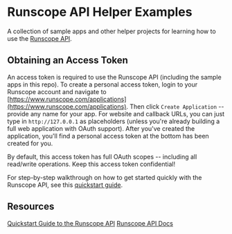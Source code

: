 Runscope API Helper Examples
============
A collection of sample apps and other helper projects for 
learning how to use the [Runscope API](https://www.runscope.com/docs/api).

Obtaining an Access Token
------------
An access token is required to use the Runscope API (including the 
sample apps in this repo). To create a personal access token,
login to your Runscope account and navigate to [https://www.runscope.com/applications](https://www.runscope.com/applications).
Then click ```Create Application``` -- provide any name for your app. 
For website and callback URLs, you can just type in ```http://127.0.0.1```
as placeholders (unless you're already building a full web application with
OAuth support). After you've created the application, you'll find a 
personal access token at the bottom has been created for you.

By default, this access token has full OAuth scopes -- including all
read/write operations. Keep this access token 
confidential!

For step-by-step walkthrough on how to get started quickly with the Runscope API, see this [quickstart guide](http://blog.runscope.com/posts/getting-started-with-the-runscope-api).

Resources
------------
[Quickstart Guide to the Runscope API](http://blog.runscope.com/posts/getting-started-with-the-runscope-api)
[Runscope API Docs](https://www.runscope.com/docs/api)

